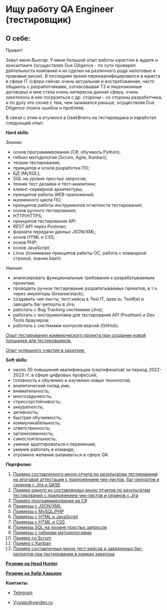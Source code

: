 # Ищу работу QA Engineer (тестировщик)

## О себе:
Привет!

Зовут меня *Вьюгар*. У меня большой опыт работы юристом в аудите и консалтинге (осуществлял Due Diligence - по сути проверял деятельность компаний и их сделки на различного рода налоговые и правовые риски). В последнее время переквалифицировался в юриста в сфере IT (сфера сейчас очень актуальная и востребованная, часто общаюсь с разработчиками, согласовывая ТЗ и лицензионные договоры) и мне стала очень интересна данная сфера, очень захотелось в нее погрузиться с др. стороны - со стороны разработчика, и по духу это схоже с тем, чем занимался раньше, осуществляя Due Diligence (поиск ошибок и проблем).

В связи с этим я отучился в GeekBrains на тестировщика и наработал следующий опыт:

**Hard skills**:

*Знание*:
* основ программирования (C#, обучаюсь Python);
* гибких методологий (Scrum, Agile, Kanban);
* теории тестирования;
* принципов и основ разработки ПО;
* БД (MySQL);
* SQL на уровне простых запросов;
* техник тест дизайна и тест-аналитики;
* клиент-серверной архитектуры;
* принципов работы WEB-приложений;
* жизненного цикла ПО;
* принципов работы инструментов отчетности тестирования;
* основ ручного тестирования;
* HTTP/HTTPS;
* принципов тестирования API.
* REST API через Postman;
* формата передачи данных JSON/XML;
* основ HTML и CSS;
* основ PHP;
* основ JavaScript;
* Linux (понимание принципов работы ОС, работа с командной строкой, знание bash).

*Умение*:
* анализировать функциональные требования к разрабатываемым проектам;
* проводить ручное тестирование разрабатываемых проектов, в т.ч. через эмуляторы (browserstack);
* создавать чек-листы, тест-кейсы в Test IT, qase.io, TestRail и заводить баг-репорты в Jira;
* работать с Bug Tracking системами (Jira);
* работать с инструментами для тестирования API (Postman) и Dev Tools браузеров;
* работать с системами контроля версий (GitHub).

[*Опыт* тестирования коммерческого проекта при создании новой площадки для тестировщиков.](https://test-stand.gb.ru/)

[*Опыт* успешного участия в хакатоне.](https://docs.google.com/spreadsheets/d/1BjdHA3WUUv24slq4_0p4SNBPzLiFC2E3/edit?usp=sharing&ouid=109515689622354827402&rtpof=true&sd=true)

**Soft skills**:
* около 30 повышений квалификации (сертификатов) за период 2022-2023 гг. в сфере цифровых профессий;
* готовность к обучению и изучению новых технологий;
* аналитический склад ума;
* внимательность;
* многозадачность;
* стрессоустойчивость;
* аккуратность;
* активность;
* быстрая обучаемость;
* коммуникабельность;
* ответственность;
* организованность;
* самостоятельность;
* умение адаптироваться к переменам;
* умение работать в команде;
* огромное желание развиваться в сфере QA.

**Портфолио**:
1. [Пример составленного мною отчета по результатам тестирования на итоговой аттестации с приложением чек-листов, баг-репортов и скринов с Jira и QASE](https://drive.google.com/file/d/15njTBHo9yLvR_bpsww75KLzR2kxezmZF/view?usp=sharing)
2. [Пример одного из составленных мною отчетов по результатам тестирования с приложением чек-листов и скринов с Jira](https://drive.google.com/file/d/1z9CLsjzpAXccVX48IxcZk6BwrlDq6zuN/view?usp=sharing)
3. [Пример программирования на C#](https://github.com/Vyugar/Finalproject)
4. [Примеры с JSON/XML](https://github.com/Vyugar/JSON-XML)
5. [Примеры с MySQL/PHP](https://github.com/Vyugar/MySQL-PHP)
6. [Примеры с HTML и JavaScript](https://github.com/Vyugar/HTML-JavaScript)
7. [Примеры с HTML и CSS](https://github.com/Vyugar/HTML-CSS)
8. [Примеры SQL на уровне простых запросов](https://docs.google.com/spreadsheets/d/1xUR-mJf11P_dxFKt3ch548YMgc-w6Xlk/edit?usp=sharing&ouid=109515689622354827402&rtpof=true&sd=true)
9. [Примеры с гибкими методологиями](https://docs.google.com/spreadsheets/d/11uRfmNE_WZpRn370t_Dyf-Ugh-boInNW/edit?usp=sharing&ouid=109515689622354827402&rtpof=true&sd=true)
10. [Пример со Scrum](https://docs.google.com/spreadsheets/d/1m30Ob2yEqXoqYpPgBcgUnDHxnkcacQNm/edit?usp=sharing&ouid=109515689622354827402&rtpof=true&sd=true)
11. [Пример с Kanban](https://docs.google.com/spreadsheets/d/1vUmUEgkHWIvO2F_qys1NXWNpY_B9txvH/edit?usp=sharing&ouid=109515689622354827402&rtpof=true&sd=true)
12. [Пример составленных мною тест-кейсов и заведенных баг-репортов при тестировании в рамках хакатона](https://docs.google.com/spreadsheets/d/1BjdHA3WUUv24slq4_0p4SNBPzLiFC2E3/edit?usp=sharing&ouid=109515689622354827402&rtpof=true&sd=true)

**[Резюме на Head Hunter](https://hh.ru/resume/2419ff6fff0bd2e48c0039ed1f454f594e6131?from=share_ios)**

**[Резюме на Хабр Карьере](https://career.habr.com/vyugar1)**

**Контакты**:

* [Telegram](https://t.me/Vyugar2021)

* Vyugar@yandex.ru